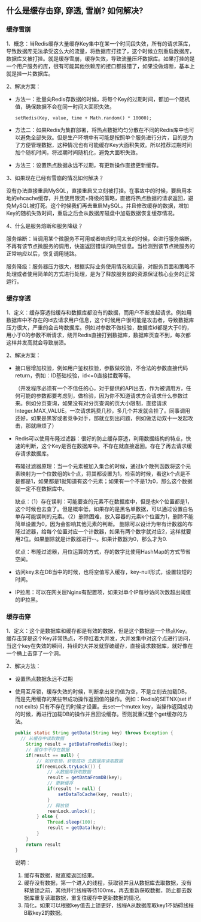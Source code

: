 ## 什么是缓存击穿, 穿透, 雪崩? 如何解决?

### 缓存雪崩

1、概念：当Redis缓存大量缓存Key集中在某一个时间段失效，所有的请求落库，导致数据库无法承受这么大的流量，将数据库打挂了，这个时候立刻重启数据库，数据库又被打挂。就是缓存雪崩，缓存失效，导致流量压坏数据库。如果打挂的是一个用户服务的库，很有可能其他依赖库的接口都报错了，如果没做熔断，基本上就是挂一片数据库。

2、解决方案：

- 方法一：批量向Redis存数据的时候，将每个Key的过期时间，都加一个随机值，确保数据不会在同一时间大面积失效。

  ```
  setRedis(Key, value, time + Math.random() * 10000);
  ```

- 方法二：如果Redis为集群部署，将热点数据均匀分散在不同的Redis库中也可以避免全部失效。但是生产环境中有可能是按照单个服务进行分片，目的是为了方便管理数据，这种情况也有可能缓存Key大面积失效。所以推荐过期时间加个随机时间，将过期时间随机化，避免大面积失效。

- 方法三：设置热点数据永远不过期，有更新操作直接更新缓存。

3、如果现在已经有雪崩的情况如何解决？

没有办法直接重启MySQL，直接重启又立刻被打挂。在事故中的时候，要启用本地的ehcache缓存，并且使用限流+降级的策略，直接将热点数据的请求返回，避免MySQL被打死。这个时候我们再去重启MySQL。并且修改缓存的数据，增加Key的随机失效时间，重启之后会从数据库磁盘中加载数据恢复缓存情况。

4、什么是服务熔断和服务降级？

服务熔断：当调用某个微服务不可用或者响应时间太长的时候，会进行服务熔断，不再有该节点微服务的调用，快速返回错误的响应信息。当检测到该节点微服务的正常响应以后，恢复调用链路。

服务降级：服务器压力很大，根据实际业务使用情况和流量，对服务页面和策略不处理或者使用简单的方式进行处理，是为了释放服务器的资源保证核心业务的正常运行。



### 缓存穿透

1、定义：缓存穿透指缓存和数据库都没有的数据，而用户不断发起请求。例如用数据库中不存在的id去请求用户信息，这个时候用户很可能是攻击者，导致数据库压力很大，严重的会击垮数据库。例如对参数不做校验，数据库id都是大于0的，用小于0的参数不断请求，绕开Redis直接打到数据库，数据库页查不到，每次都这样并发高就会导致崩溃。

2、解决方案：

- 接口层增加校验，例如用户鉴权校验，参数做校验，不合法的参数直接代码return，例如：ID基础校验，id<=0直接拦截等等。

  （开发程序必须有一个不信任的心，对于提供的API出去，作为被调用方，任何可能的参数都要考虑到，做检验，因为你不知道请求方会请求什么参数过来。例如分页查询，如果没有对分页查询的页大小限制，直接请求Integer.MAX_VALUE。一次请求耗费几秒，多几个并发就会挂了。同事调用还好，如果是黑客或者竞争对手，那就立刻出问题，例如做活动双十一发起攻击，那就麻烦了）

- Redis可以使用布隆过滤器：很好的防止缓存穿透，利用数据结构的特点，快速的判断，这个Key是否在数据库中。不存在就直接返回。存在了再去请求缓存请求数据库。

  布隆过滤器原理：当一个元素被加入集合的时候，通过k个散列函数将这个元素映射为一个位数组的k个点，将其都设置为1，检索的时候，看这k个点是不是都是1，如果都是1就知道有这个元素；如果有一个不是1为0，那么这个数据就一定不在数据库中。

  缺点：（1）存在误判：可能要查的元素不在数据库中，但是也k个位置都是1，这个时候也去查了。但是概率低，如果存的是黑名单数据，可以通过设置白名单存可能误判的元素。（2）删除困难，放入容器的元素k个位置为1，删除不能简单设置为0，因为会影响其他元素的判断。 删除可以设计为带有计数器的布隆过滤器，给每个位置对应一个计数器，如果有两个数字就对应2，这样就要用2位。如果删除就是计数器进行--。如果计数器为0，那么才为0.

  优点：布隆过滤器，用位运算的方式，存的数字比使用HashMap的方式节省空间。

- 访问key未在DB当中的时候，也将空值写入缓存，key-null形式，设置较短的时间。

- IP拉黑：可以在网关层Nginx有配置项，如果对单个IP每秒访问次数超出阈值的IP拉黑。



### 缓存击穿

1、定义：这个是数据库和缓存都是有效的数据，但是这个数据是一个热点Key。缓存击穿是这个Key非常热点，不停扛着大并发，大并发集中对这个点进行访问，当这个key在失效的瞬间，持续的大并发就穿破缓存，直接请求数据库，就好像在一个桶上击穿了一个洞。

2、解决方法：

- 设置热点数据永远不过期

- 使用互斥锁，缓存失效的时候，判断拿出来的值为空，不是立刻去加载DB，而是先用缓存的某些带成功操作返回值的操作。例如：Redis的SETNX(set if not exits) 只有不存在的时候才设置。去set一个mutex key，当操作返回成功的时候，再进行加载DB的操作并且回设缓存。否则就重试整个get缓存的方法。

  ```java
  public static String getData(String key) throws Exception {
  	// 从缓存中读取数据
      String result = getDataFromRedis(key);
      // 缓存中不存在数据
      if(result == null) {
          // 如获取锁，获取成功 去数据库读取数据
          if(reenLock.tryLock()) {
              // 从数据库获取数据
              result = getDataFromDB(key);
              // 更新缓存
              if(result != null) {
                  setDataToCache(key, result);
              }
              // 释放锁
              reenLock.unlock();
          } else {
              Thread.sleep(100);
              result = getData(key);
          }
      }
      return result
  }
  ```

  说明：

  1. 缓存有数据，就直接返回结果。
  2. 缓存没有数据，第一个进入的线程，获取锁并且从数据库去取数据，没有释放锁之前，其他并行线程等待100ms，再去重新获取数据，防止都去数据库重复读取数据，重复往缓存中更新数据的情况。
  3. 简化，如果可以根据key值去上锁更好，线程A从数据库取key1不妨碍线程B取key2的数据。